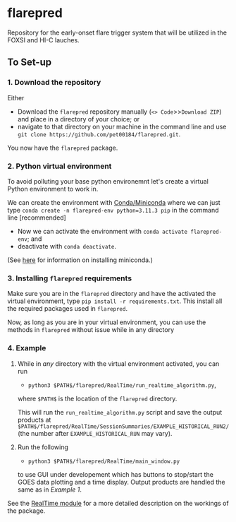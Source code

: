 # flarepred
Repository for the early-onset flare trigger system that will be utilized in the FOXSI and HI-C lauches.

## To Set-up

### 1. Download the repository

Either 

* Download the `flarepred` repository manually (`<> Code`>>`Download ZIP`) and place in a directory of your choice; or
*  navigate to that directory on your machine in the command line and use `git clone https://github.com/pet00184/flarepred.git`. 
  
You now have the `flarepred` package.

### 2. Python virtual environment

To avoid polluting your base python environemnt let's create a virtual Python environment to work in. 

We can create the environment with [Conda/Miniconda](https://conda.io/projects/conda/en/latest/user-guide/tasks/manage-environments.html) where we can just type `conda create -n flarepred-env python=3.11.3 pip` in the command line [recommended]

* Now we can activate the environment with `conda activate flarepred-env`; and
* deactivate with `conda deactivate`.

(See [here](https://docs.conda.io/en/latest/miniconda.html) for information on installing miniconda.)

### 3. Installing `flarepred` requirements

Make sure you are in the `flarepred` directory and have the activated the virtual environment, type `pip install -r requirements.txt`. This install all the required packages used in `flarepred`.

Now, as long as you are in your virtual environment, you can use the methods in `flarepred` without issue while in any directory 

### 4. Example

1. While in *any* directory with the virtual environment activated, you can run 

	* `python3 $PATH$/flarepred/RealTime/run_realtime_algorithm.py`,

	where `$PATH$` is the location of the `flarepred` directory. 

	This will run the `run_realtime_algorithm.py` script and save the output 	products at `$PATH$/flarepred/RealTime/SessionSummaries/EXAMPLE_HISTORICAL_RUN2/` (the number after `EXAMPLE_HISTORICAL_RUN` may vary).
	
2. Run the following
 
	* `python3 $PATH$/flarepred/RealTime/main_window.py`
	
	to use GUI under developement which has buttons to stop/start the GOES data plotting and a time display. Output products are handled the same as in *Example 1*.

See the [RealTime module](https://github.com/pet00184/flarepred/tree/main/RealTime) for a more detailed description on the workings of the package.